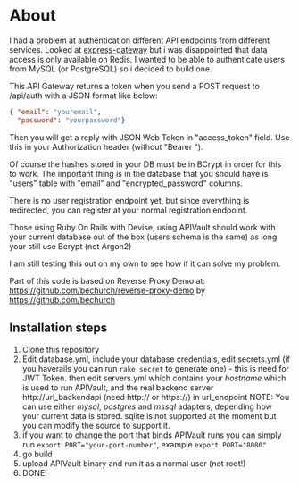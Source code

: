 # About
I had a problem at authentication different API endpoints from different services. Looked at [express-gateway](https://www.express-gateway.io/) but i was disappointed that data access is only available on Redis. I wanted to be able to authenticate users from MySQL (or PostgreSQL) so i decided to build one.

This API Gateway returns a token when you send a POST request to /api/auth with a JSON format like below:

```json
{ "email": "youremail",
  "password": "yourpassword"}
```

Then you will get a reply with JSON Web Token in "access_token" field. Use this in your Authorization header (without "Bearer ").

Of course the hashes stored in your DB must be in BCrypt in order for this to work. The important thing is in the database that you should have is "users" table with "email" and "encrypted_password" columns.

There is no user registration endpoint yet, but since everything is redirected, you can register at your normal registration endpoint.

Those using Ruby On Rails with Devise, using APIVault should work with your current database out of the box (users schema is the same) as long your still use Bcrypt (not Argon2)

I am still testing this out on my own to see how if it can solve my problem.

Part of this code is based on Reverse Proxy Demo at: https://github.com/bechurch/reverse-proxy-demo by https://github.com/bechurch

## Installation steps
1. Clone this repository
2. Edit database.yml, include your database credentials, edit secrets.yml (if you haverails you can run `rake secret` to generate one) - this is need for JWT Token.
   then edit servers.yml which contains your *hostname* which is used to run APIVault, and the real backend server http://url_backendapi (need http:// or https://) in url_endpoint
   NOTE: You can use either *mysql*, *postgres* and *mssql* adapters, depending how your current data is stored. sqlite is not supported at the moment but you can modify the source to support it.
3. if you want to change the port that binds APIVault runs you can simply run `export PORT="your-port-number"`, example `export PORT="8080"`
4. go build
5. upload APIVault binary and run it as a normal user (not root!)
6. DONE!
